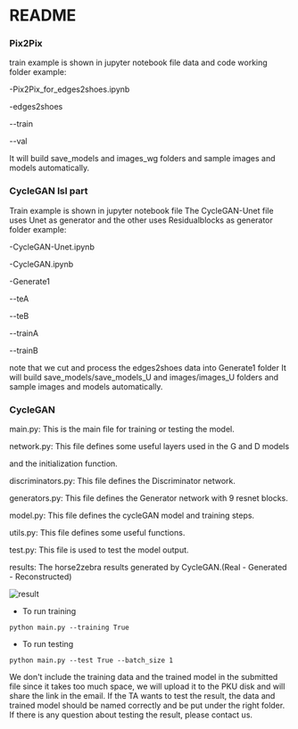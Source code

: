 # README

### Pix2Pix

train example is shown in jupyter notebook file
data and code working folder example:

  -Pix2Pix_for_edges2shoes.ipynb
  
  -edges2shoes
  
  --train
  
  --val

It will build save_models and images_wg folders and sample images and models automatically.

### CycleGAN lsl part

Train example is shown in jupyter notebook file
The CycleGAN-Unet file uses Unet as generator and the other uses Residualblocks as generator 
folder example:

  -CycleGAN-Unet.ipynb

  -CycleGAN.ipynb

  -Generate1

  --teA

  --teB
  
  --trainA
  
  --trainB

note that we cut and process the edges2shoes data into Generate1 folder
It will build save_models/save_models_U and images/images_U folders and sample images and models automatically.

### CycleGAN

main.py:  This is the main file for training or testing the model.

network.py:  This file defines some useful layers used in the G and D models

and the initialization function.

discriminators.py:  This file defines the Discriminator network.

generators.py:  This file defines the Generator network with 9 resnet blocks.

model.py:  This file defines the cycleGAN model and training steps.

utils.py:  This file defines some useful functions.

test.py:  This file is used to test the model output.

results:  The horse2zebra results generated by CycleGAN.(Real - Generated - Reconstructed)

![result](C:\Users\徐锦成\Desktop\result.jpg)

- To run training

```
python main.py --training True
```

- To run testing

```
python main.py --test True --batch_size 1
```

We don't include the training data and the trained model in the submitted file since it takes too much space, we will upload it to the PKU disk and will share the link in the email. If the TA wants to test the result, the data and trained model should be named correctly and be put under the right folder. If there is any question about testing the result, please contact us.
